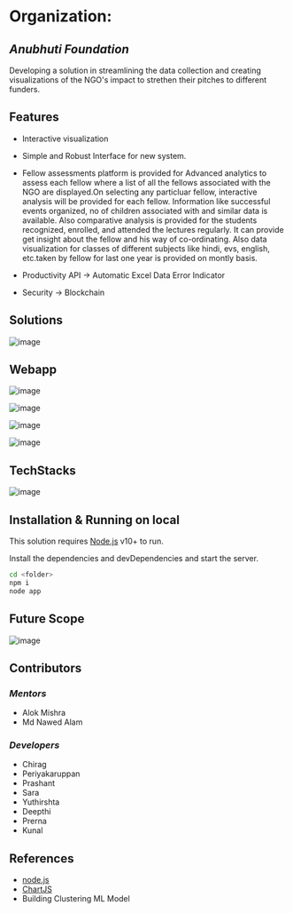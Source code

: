 # Organization:

## _Anubhuti Foundation_

Developing a solution in streamlining the data collection and creating visualizations of the NGO's impact to strethen their pitches to different funders.

## Features

- Interactive visualization
- Simple and Robust Interface for new system.
- Fellow assessments platform is provided for Advanced analytics to assess each fellow where a list of all the fellows associated with the NGO are displayed.On selecting any particluar fellow, interactive analysis will be provided for each fellow.
  Information like successful events organized, no of children associated with and similar data is available.
  Also comparative analysis is provided for the students recognized, enrolled, and attended the lectures regularly. It can provide get insight about the fellow and his way of co-ordinating. Also data visualization for classes of different subjects like hindi, evs, english, etc.taken by fellow for last one year is provided on montly basis.

- Productivity API -> Automatic Excel Data Error Indicator
- Security -> Blockchain

## Solutions

![image](https://user-images.githubusercontent.com/62014647/172034602-e7555302-2dc6-4d69-bcc1-cee97dc51922.png)

## Webapp

![image](https://user-images.githubusercontent.com/53371711/172034911-0dbdea85-bde3-41ce-8aac-b5f9504d84a2.png)

![image](https://user-images.githubusercontent.com/53371711/172034924-422a8a1f-ee66-422e-a42c-51c6a18c1912.png)

![image](https://user-images.githubusercontent.com/53371711/172034936-bfc375a4-19ed-4c61-8076-62e1023cb7fe.png)

![image](https://user-images.githubusercontent.com/53371711/172034943-0a82d6e9-be01-41dd-a7ab-8b17c3f0b9ba.png)

## TechStacks

![image](https://user-images.githubusercontent.com/62014647/172034797-aff73842-75bb-4af4-bd56-8ef81edf459c.png)

## Installation & Running on local

This solution requires [Node.js](https://nodejs.org/) v10+ to run.

Install the dependencies and devDependencies and start the server.

```sh
cd <folder>
npm i
node app
```

## Future Scope

![image](https://user-images.githubusercontent.com/62014647/172034633-e0b1eb35-db18-43fc-a8fe-7b5499e5a65a.png)

## Contributors

### _Mentors_

- Alok Mishra
- Md Nawed Alam

### _Developers_

- Chirag
- Periyakaruppan
- Prashant
- Sara
- Yuthirshta
- Deepthi
- Prerna
- Kunal

## References

- [node.js]
- [ChartJS]
- Building Clustering ML Model

[//]: # "These are reference links used in the body of this note and get stripped out when the markdown processor does its job. THIS IS A COMMENT example"
[node.js]: http://nodejs.org
[jquery]: http://jquery.com
[express]: http://expressjs.com
[angularjs]: http://angularjs.org
[chartjs]: https://www.chartjs.org/
[react]: https://github.com/facebook/react
[mongodb]: https://www.mongodb.com/
